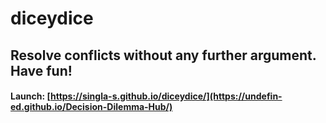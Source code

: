 # diceydice

## Resolve conflicts without any further argument. Have fun!

#### Launch: [https://singla-s.github.io/diceydice/](https://undefin-ed.github.io/Decision-Dilemma-Hub/)
